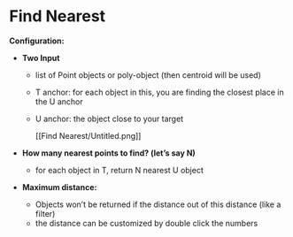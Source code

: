 # Find Nearest

**Configuration:**

- **Two Input**
    - list of Point objects or poly-object (then centroid will be used)
    - T anchor: for each object in this, you are finding the closest place in the  U anchor
    - U anchor: the object close to your target

        [[Find Nearest/Untitled.png]]

- **How many nearest points to find? (let’s say N)**
    - for each object in T, return N nearest U object
- **Maximum distance:**
    - Objects won’t be returned if the distance out of this distance (like a filter)
    - the distance can be customized by double click the numbers
